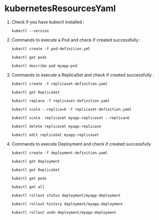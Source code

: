 # kubernetesResourcesYaml

1. Check if you have kubectl installed :

    <pre><code>kubectl --version</code></pre>
 
2. Commands to execute a Pod and check if created successfully :
   
     <pre><code>kubectl create -f pod-definition.yml</code></pre>
   
     <pre><code>kubectl get pods</code></pre>
   
     <pre><code>kubectl describe pod myapp-pod</code></pre>
   
4. Commands to execute a ReplicaSet and check if created successfully :
   
     <pre><code>kubectl create -f replicaset-definition.yaml</code></pre>
   
    <pre><code>kubectl get ReplicaSet</code></pre>
   
    <pre><code>kubectl replace -f replicaset-definition.yaml</code></pre>
    
    <pre><code>kubectl scale --replica=6 -f replicaset-definition.yaml</code></pre>
    
   <pre><code>kubectl scale  replicaset myapp-replicaset --replica=6 </code></pre>
    
   <pre><code>kubectl delete replicaset myapp-replicase</code></pre>
    
   <pre><code>kubectl edit replicaSet myapp-replicaset</code></pre>
   
6. Commands to execute Deployment and check if created successfully
   
     <pre><code>kubectl create -f deployment-definition.yaml</code></pre>
   
      <pre><code>kubectl get Deployment</code></pre>
      
      <pre><code>kubectl get ReplicaSet</code></pre>
      
      <pre><code>kubectl get pods</code></pre>
      
      <pre><code>kubectl get all</code></pre>
      
      <pre><code>kubectl rollout status deployment/myapp-deployment</code></pre>
   
      <pre><code>kubectl rollout history deployment/myapp-deployment</code></pre>
   
      <pre><code>kubectl rollout undo deployment/myapp-deployment</code></pre>




